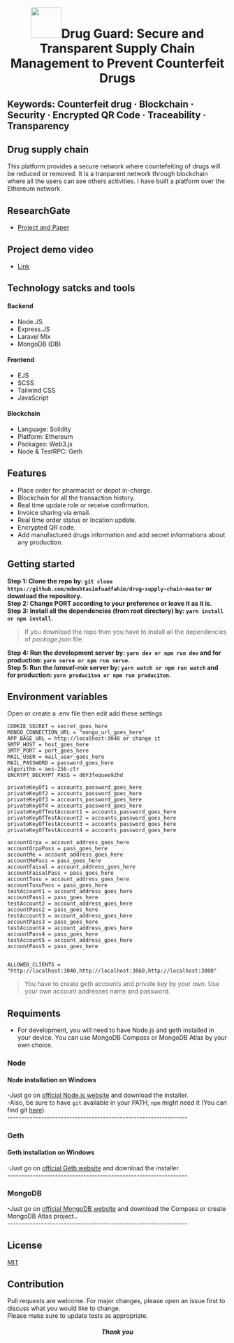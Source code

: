 # <h1 align="center"><img src="https://user-images.githubusercontent.com/69357704/159665149-11d0993a-db6f-4422-8554-94a16406d87a.png" width="70px" height="70px"/>Drug Guard: Secure and Transparent Supply Chain Management to Prevent Counterfeit Drugs</h1>

## Keywords: Counterfeit drug · Blockchain · Security · Encrypted QR Code · Traceability · Transparency</br>

## Drug supply chain</br>
This platform provides a secure network where countefeiting of drugs will be reduced or removed. It is a tranparent network through blockchain where all the users can see others activities. I have built a platform over the Ethereum network.

## ResearchGate
 - [Project and Paper](https://www.researchgate.net/project/Drug-Guard-A-Secure-and-Transparent-Supply-Chain-Management-to-Prevent-Counterfeit-Drugs)

## Project demo video
 - [Link](https://drive.google.com/file/d/1RPKnCdRp2FT4k20m16M9HxriwzdFAgmx/view)
 
## Technology satcks and tools


#### Backend
 - Node.JS
 - Express.JS
 - Laravel Mix
 - MongoDB (DB)

#### Frontend
 - EJS
 - SCSS
 - Tailwind CSS
 - JavaScript

#### Blockchain
 - Language: Solidity
 - Platform: Ethereum
 - Packages: Web3.js
 - Node & TestRPC: Geth


## Features</br>
 - Place order for pharmacist or depot in-charge.</br>
 - Blockchain for all the transaction history.</br>
 - Real time update role or receive confirmation.</br>
 - Invoice sharing via email.</br>
 - Real time order status or location update.</br>
 - Encrypted QR code.</br>
 - Add manufactured drugs information and add secret informations about any production.</br>
 
## Getting started</br>
**Step 1: Clone the repo by: `git clone https://github.com/mdmuhtasimfuadfahim/drug-supply-chain-master` or download the repository.**</br>
**Step 2: Change PORT according to your preference or leave it as it is.**</br>
**Step 3: Install all the dependencies (from root directory) by: `yarn install or npm install`.**</br>
>If you download the repo then you have to install all the dependencies of *package.json* file.</br>

**Step 4: Run the development server by: `yarn dev or npm run dev` and for production: `yarn serve or npm run serve`.**</br>
**Step 5: Run the *laravel-mix* server by: `yarn watch or npm run watch` and for production: `yarn produciton or npm run produciton`.**</br>

## Environment variables</br>
Open or create a .env file then edit add these settings</br>
```
COOKIE_SECRET = secret_goes_here
MONGO_CONNECTION_URL = "mongo_url_goes_here"
APP_BASE_URL = http://localhost:3040 or change it
SMTP_HOST = host_goes_here
SMTP_PORT = port_goes_here
MAIL_USER = mail_user_goes_here
MAIL_PASSWORD = password_goes_here
algorithm = aes-256-ctr
ENCRYPT_DECRYPT_PASS = d6F3fequee92hd

privateKeyOf1 = accounts_password_goes_here
privateKeyOf2 = accounts_password_goes_here
privateKeyOf3 = accounts_password_goes_here
privateKeyOf4 = accounts_password_goes_here
privateKeyOfTestAccount1 = accounts_password_goes_here
privateKeyOfTestAccount2 = accounts_password_goes_here
privateKeyOfTestAccount3 = accounts_password_goes_here
privateKeyOfTestAccount4 = accounts_password_goes_here

accountOrpa = account_address_goes_here
accountOrpaPass = pass_goes_here
accountMe = account_address_goes_here 
accountMePass = pass_goes_here
accountFaisal = account_address_goes_here 
accountFaisalPass = pass_goes_here
accountTusu = account_address_goes_here
accountTusuPass = pass_goes_here
testAccount1 = account_address_goes_here
accountPass1 = pass_goes_here
testAccount2 = account_address_goes_here
accountPass2 = pass_goes_here
testAccount3 = account_address_goes_here
accountPass3 = pass_goes_here
testAccount4 = account_address_goes_here
accountPass4 = pass_goes_here
testAccount5 = account_address_goes_here
accountPass5 = pass_goes_here


ALLOWED_CLIENTS = "http://localhost:3040,http://localhost:3060,http://localhost:3080"
```
> You have to create geth accounts and private key by your own. Use your own account addresses name and password.

## Requiments

- For development, you will need to have Node.js and geth installed in your device. You can use MongoDB Compass or MongoDB Atlas by your own choice.</br>
### Node
   #### Node installation on Windows

   -Just go on [official Node.js website](https://nodejs.org/) and download the installer.</br>
   -Also, be sure to have `git` available in your PATH, `npm` might need it (You can find git [here](https://git-scm.com/)).</br>
     ----------------------------------------------------------------
### Geth
   #### Geth installation on Windows

   -Just go on [official Geth website](https://geth.ethereum.org/) and download the installer.</br>
    ----------------------------------------------------------------
### MongoDB

   -Just go on [official MongoDB website](https://www.mongodb.com/) and download the Compass or create MongoDB Atlas project..</br>
    ----------------------------------------------------------------
## License
[MIT](https://choosealicense.com/licenses/mit/)

## Contribution</br>
Pull requests are welcome. For major changes, please open an issue first to discuss what you would like to change.</br>
Please make sure to update tests as appropriate.</br>

<h5 align="center">Thank you</h5>
